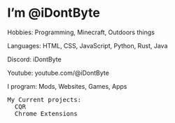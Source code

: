 
# I’m @iDontByte

<p> Hobbies: Programming, Minecraft, Outdoors things</p>
<p> Languages: HTML, CSS, JavaScript, Python, Rust, Java</p>
<p>Discord: iDontByte</p>
<p>Youtube: youtube.com/@iDontByte</p>
<p>I program: Mods, Websites, Games, Apps</p>

<pre>My Current projects:
  CQR
  Chrome Extensions</pre>
  
